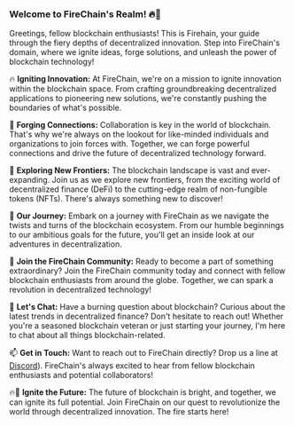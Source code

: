 ### Welcome to FireChain's Realm! 🔥🔗

Greetings, fellow blockchain enthusiasts! This is Firehain, your guide through the fiery depths of decentralized innovation. Step into FireChain's domain, where we ignite ideas, forge solutions, and unleash the power of blockchain technology!

🔥 **Igniting Innovation:** At FireChain, we're on a mission to ignite innovation within the blockchain space. From crafting groundbreaking decentralized applications to pioneering new solutions, we're constantly pushing the boundaries of what's possible.

🔗 **Forging Connections:** Collaboration is key in the world of blockchain. That's why we're always on the lookout for like-minded individuals and organizations to join forces with. Together, we can forge powerful connections and drive the future of decentralized technology forward.

🚀 **Exploring New Frontiers:** The blockchain landscape is vast and ever-expanding. Join us as we explore new frontiers, from the exciting world of decentralized finance (DeFi) to the cutting-edge realm of non-fungible tokens (NFTs). There's always something new to discover!

📜 **Our Journey:** Embark on a journey with FireChain as we navigate the twists and turns of the blockchain ecosystem. From our humble beginnings to our ambitious goals for the future, you'll get an inside look at our adventures in decentralization.

🌟 **Join the FireChain Community:** Ready to become a part of something extraordinary? Join the FireChain community today and connect with fellow blockchain enthusiasts from around the globe. Together, we can spark a revolution in decentralized technology!

💬 **Let's Chat:** Have a burning question about blockchain? Curious about the latest trends in decentralized finance? Don't hesitate to reach out! Whether you're a seasoned blockchain veteran or just starting your journey, I'm here to chat about all things blockchain-related.

📫 **Get in Touch:** Want to reach out to FireChain directly? Drop us a line at [Discord](https://discord.com/invite/7bYRuYbbuu)). FireChain's always excited to hear from fellow blockchain enthusiasts and potential collaborators!

🔥🔗 **Ignite the Future:** The future of blockchain is bright, and together, we can ignite its full potential. Join FireChain on our quest to revolutionize the world through decentralized innovation. The fire starts here!

